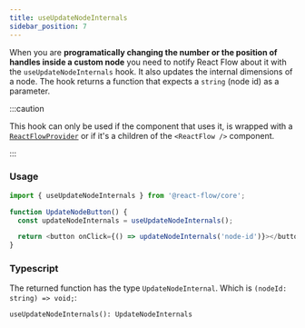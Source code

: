 ```yaml
---
title: useUpdateNodeInternals
sidebar_position: 7
---
```


When you are **programatically changing the number or the position of handles inside a custom node** you need to notify React Flow about it with the `useUpdateNodeInternals` hook. It also updates the internal dimensions of a node. The hook returns a function that expects a `string` (node id) as a parameter.

:::caution

This hook can only be used if the component that uses it, is wrapped with a [`ReactFlowProvider`](/docs/api/react-flow-provider/) or if it's a children of the `<ReactFlow />` component.

:::

### Usage

```javascript
import { useUpdateNodeInternals } from '@react-flow/core';

function UpdateNodeButton() {
  const updateNodeInternals = useUpdateNodeInternals();

  return <button onClick={() => updateNodeInternals('node-id')}></button>;
}
```

### Typescript

The returned function has the type `UpdateNodeInternal`. Which is `(nodeId: string) => void;`:

`useUpdateNodeInternals(): UpdateNodeInternals`
